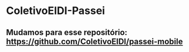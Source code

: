 # ColetivoEIDI-Passei
## Mudamos para esse repositório: <a href="https://github.com/ColetivoEIDI/passei-mobile">https://github.com/ColetivoEIDI/passei-mobile</a>
